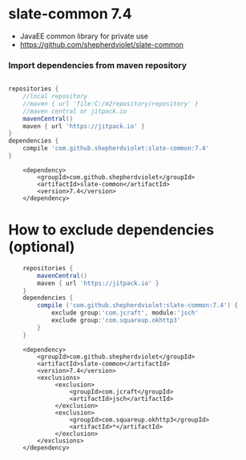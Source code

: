 # slate-common 7.4
* JavaEE common library for private use
* https://github.com/shepherdviolet/slate-common

### Import dependencies from maven repository

```gradle

repositories {
    //local repository
    //maven { url 'file:C:/m2repository/repository' }
    //maven central or jitpack.io
    mavenCentral()
    maven { url 'https://jitpack.io' }
}
dependencies {
    compile 'com.github.shepherdviolet:slate-common:7.4'
}

```

```maven
    <dependency>
        <groupId>com.github.shepherdviolet</groupId>
        <artifactId>slate-common</artifactId>
        <version>7.4</version>
    </dependency>
```

# How to exclude dependencies (optional)

```gradle
    repositories {
        mavenCentral()
        maven { url 'https://jitpack.io' }
    }
    dependencies {
        compile ('com.github.shepherdviolet:slate-common:7.4') {
            exclude group:'com.jcraft', module:'jsch'
            exclude group:'com.squareup.okhttp3'
        }
    }
```

```maven
    <dependency>
        <groupId>com.github.shepherdviolet</groupId>
        <artifactId>slate-common</artifactId>
        <version>7.4</version>
        <exclusions>
             <exclusion>
                 <groupId>com.jcraft</groupId>
                 <artifactId>jsch</artifactId>
             </exclusion>
             <exclusion>
                 <groupId>com.squareup.okhttp3</groupId>
                 <artifactId>*</artifactId>
             </exclusion>
        </exclusions>
    </dependency>
```